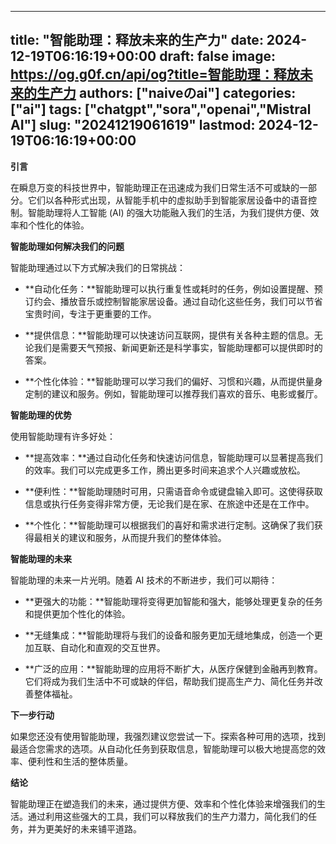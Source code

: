 
---
title: "智能助理：释放未来的生产力"
date: 2024-12-19T06:16:19+00:00
draft: false
image: https://og.g0f.cn/api/og?title=智能助理：释放未来的生产力
authors: ["naiveのai"]
categories: ["ai"]
tags: ["chatgpt","sora","openai","Mistral AI"]
slug: "20241219061619"
lastmod: 2024-12-19T06:16:19+00:00
---
**引言**

在瞬息万变的科技世界中，智能助理正在迅速成为我们日常生活不可或缺的一部分。它们以各种形式出现，从智能手机中的虚拟助手到智能家居设备中的语音控制。智能助理将人工智能 (AI) 的强大功能融入我们的生活，为我们提供方便、效率和个性化的体验。

**智能助理如何解决我们的问题**

智能助理通过以下方式解决我们的日常挑战：

* **自动化任务：**智能助理可以执行重复性或耗时的任务，例如设置提醒、预订约会、播放音乐或控制智能家居设备。通过自动化这些任务，我们可以节省宝贵时间，专注于更重要的工作。

* **提供信息：**智能助理可以快速访问互联网，提供有关各种主题的信息。无论我们是需要天气预报、新闻更新还是科学事实，智能助理都可以提供即时的答案。

* **个性化体验：**智能助理可以学习我们的偏好、习惯和兴趣，从而提供量身定制的建议和服务。例如，智能助理可以推荐我们喜欢的音乐、电影或餐厅。

**智能助理的优势**

使用智能助理有许多好处：

* **提高效率：**通过自动化任务和快速访问信息，智能助理可以显著提高我们的效率。我们可以完成更多工作，腾出更多时间来追求个人兴趣或放松。

* **便利性：**智能助理随时可用，只需语音命令或键盘输入即可。这使得获取信息或执行任务变得非常方便，无论我们是在家、在旅途中还是在工作中。

* **个性化：**智能助理可以根据我们的喜好和需求进行定制。这确保了我们获得最相关的建议和服务，从而提升我们的整体体验。

**智能助理的未来**

智能助理的未来一片光明。随着 AI 技术的不断进步，我们可以期待：

* **更强大的功能：**智能助理将变得更加智能和强大，能够处理更复杂的任务和提供更加个性化的体验。

* **无缝集成：**智能助理将与我们的设备和服务更加无缝地集成，创造一个更加互联、自动化和直观的交互世界。

* **广泛的应用：**智能助理的应用将不断扩大，从医疗保健到金融再到教育。它们将成为我们生活中不可或缺的伴侣，帮助我们提高生产力、简化任务并改善整体福祉。

**下一步行动**

如果您还没有使用智能助理，我强烈建议您尝试一下。探索各种可用的选项，找到最适合您需求的选项。从自动化任务到获取信息，智能助理可以极大地提高您的效率、便利性和生活的整体质量。

**结论**

智能助理正在塑造我们的未来，通过提供方便、效率和个性化体验来增强我们的生活。通过利用这些强大的工具，我们可以释放我们的生产力潜力，简化我们的任务，并为更美好的未来铺平道路。